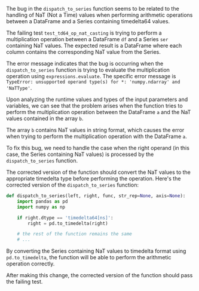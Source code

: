 The bug in the `dispatch_to_series` function seems to be related to the handling of NaT (Not a Time) values when performing arithmetic operations between a DataFrame and a Series containing timedelta64 values.

The failing test `test_td64_op_nat_casting` is trying to perform a multiplication operation between a DataFrame `df` and a Series `ser` containing NaT values. The expected result is a DataFrame where each column contains the corresponding NaT value from the Series.

The error message indicates that the bug is occurring when the `dispatch_to_series` function is trying to evaluate the multiplication operation using `expressions.evaluate`. The specific error message is `TypeError: unsupported operand type(s) for *: 'numpy.ndarray' and 'NaTType'`.

Upon analyzing the runtime values and types of the input parameters and variables, we can see that the problem arises when the function tries to perform the multiplication operation between the DataFrame `a` and the NaT values contained in the array `b`.

The array `b` contains NaT values in string format, which causes the error when trying to perform the multiplication operation with the DataFrame `a`.

To fix this bug, we need to handle the case when the right operand (in this case, the Series containing NaT values) is processed by the `dispatch_to_series` function.

The corrected version of the function should convert the NaT values to the appropriate timedelta type before performing the operation. Here's the corrected version of the `dispatch_to_series` function:

```python
def dispatch_to_series(left, right, func, str_rep=None, axis=None):
    import pandas as pd
    import numpy as np

    if right.dtype == 'timedelta64[ns]':
        right = pd.to_timedelta(right)

    # the rest of the function remains the same
    # ...
```

By converting the Series containing NaT values to timedelta format using `pd.to_timedelta`, the function will be able to perform the arithmetic operation correctly.

After making this change, the corrected version of the function should pass the failing test.